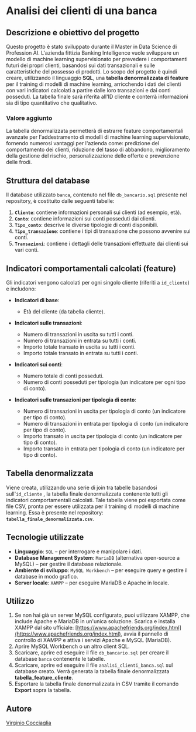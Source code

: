 # Analisi dei clienti di una banca

## Descrizione e obiettivo del progetto

Questo progetto è stato sviluppato durante il Master in Data Science di Profession AI. L'azienda fittizia Banking Intelligence vuole sviluppare un modello di machine learning supervisionato per prevedere i comportamenti futuri dei propri clienti, basandosi sui dati transazionali e sulle caratteristiche del possesso di prodotti. Lo scopo del progetto è quindi creare, utilizzando il linguaggio **SQL**, una **tabella denormalizzata di feature** per il training di modelli di machine learning, arricchendo i dati dei clienti con vari indicatori calcolati a partire dalle loro transazioni e dai conti posseduti. La tabella finale sarà riferita all'ID cliente e conterrà informazioni sia di tipo quantitativo che qualitativo.

### Valore aggiunto
La tabella denormalizzata permetterà di estrarre feature comportamentali avanzate per l'addestramento di modelli di machine learning supervisionato, fornendo numerosi vantaggi per l'azienda come: predizione del comportamento dei clienti, riduzione del tasso di abbandono, miglioramento della gestione del rischio, personalizzazione delle offerte e prevenzione delle frodi.

## Struttura del database
Il database utilizzato `banca`, contenuto nel file `db_bancario.sql` presente nel repository, è costituito dalle seguenti tabelle:

1. **`Cliente`**: contiene informazioni personali sui clienti (ad esempio, età).
2. **`Conto`**: contiene informazioni sui conti posseduti dai clienti.
3. **`Tipo_conto`**: descrive le diverse tipologie di conti disponibili.
4. **`Tipo_transazione`**: contiene i tipi di transazione che possono avvenire sui conti.
5. **`Transazioni`**: contiene i dettagli delle transazioni effettuate dai clienti sui vari conti.

## Indicatori comportamentali calcolati (feature)
Gli indicatori vengono calcolati per ogni singolo cliente (riferiti a `id_cliente`) e includono:

  - **Indicatori di base**:
    - Età del cliente (da tabella cliente).
  
  - **Indicatori sulle transazioni**:
    - Numero di transazioni in uscita su tutti i conti.
    - Numero di transazioni in entrata su tutti i conti.
    - Importo totale transato in uscita su tutti i conti.
    - Importo totale transato in entrata su tutti i conti.

  - **Indicatori sui conti**:
    - Numero totale di conti posseduti.
    - Numero di conti posseduti per tipologia (un indicatore per ogni tipo di conto).

  - **Indicatori sulle transazioni per tipologia di conto**:
    - Numero di transazioni in uscita per tipologia di conto (un indicatore per tipo di conto).
    - Numero di transazioni in entrata per tipologia di conto (un indicatore per tipo di conto).
    - Importo transato in uscita per tipologia di conto (un indicatore per tipo di conto).
    - Importo transato in entrata per tipologia di conto (un indicatore per tipo di conto).

## Tabella denormalizzata
Viene creata, utilizzando una serie di join tra tabelle basandosi sull'`id_cliente` , la tabella finale denormalizzata contenente tutti gli indicatori comportamentali calcolati. Tale tabella viene poi esportata come file CSV, pronta per essere utilizzata per il training di modelli di machine learning. Essa è presente nel repository: **`tabella_finale_denormalizzata.csv`**.

## Tecnologie utilizzate
- **Linguaggio**: `SQL` – per interrogare e manipolare i dati.
- **Database Management System**: `MariaDB` (alternativa open-source a MySQL) – per gestire il database relazionale.
- **Ambiente di sviluppo**: `MySQL Workbench` – per eseguire query e gestire il database in modo grafico.
- **Server locale**: `XAMPP` – per eseguire MariaDB e Apache in locale.

## Utilizzo
1. Se non hai già un server MySQL configurato, puoi utilizzare XAMPP, che include Apache e MariaDB in un'unica soluzione. Scarica e installa XAMPP dal sito ufficiale: [https://www.apachefriends.org/index.html](https://www.apachefriends.org/index.html), avvia il pannello di controllo di XAMPP e attiva i servizi Apache e MySQL (MariaDB).
2. Aprire MySQL Workbench o un altro client SQL.
3. Scaricare, aprire ed eseguire il file `db_bancario.sql` per creare il database `banca` contenente le tabelle.
4. Scaricare, aprire ed eseguire il file `analisi_clienti_banca.sql` sul database creato. Verrà generata la tabella finale denormalizzata **tabella_feature_cliente**.
5. Esportare la tabella finale denormalizzata in CSV tramite il comando **Export** sopra la tabella.

## Autore
[Virginio Cocciaglia](https://github.com/VirginioC)
